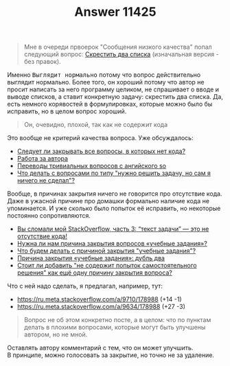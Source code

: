 ﻿---
title: "Answer 11425"
se.owner.user_id: 178988
se.owner.display_name: "Qwertiy"
se.owner.link: "https://ru.meta.stackoverflow.com/users/178988/qwertiy"
se.answer_id: 11425
se.question_id: 11424
se.post_type: answer
se.is_accepted: False
---
<blockquote>
<p>Мне в очереди првоерок &quot;Сообщения низкого качества&quot; попал следующий вопрос: <a href="https://ru.stackoverflow.com/questions/1254616/swi-prolog-%d0%94%d0%b2%d0%b0-%d1%81%d0%bf%d0%b8%d1%81%d0%ba%d0%b0">Скрестить два списка</a> (изначальная версия - без правок).</p>
</blockquote>
<p>Именно <kbd>Выглядит нормально</kbd> потому что вопрос действительно выглядит нормально. Более того, он хороший потому что автор не просит написать за него программу целиком, не спрашивает о вводе и выводе списков, а ставит конкретную задачу: скрестить два списка. Да, есть немного корявостей в формулировках, которые можно было бы исправить, но в целом вопрос хороший.</p>
<blockquote>
<p>Он, очевидно, плохой, так как не содержит кода</p>
</blockquote>
<p>Это вообще не критерий качества вопроса. Уже обсуждалось:</p>
<ul>
<li><a href="https://ru.meta.stackoverflow.com/q/3851/178988">Следует ли закрывать все вопросы, в которых нет кода?</a></li>
<li><a href="https://ru.meta.stackoverflow.com/q/231/178988">Работа за автора</a></li>
<li><a href="https://ru.meta.stackoverflow.com/q/4224/178988">Переводы тривиальных вопросов с ангийского so</a></li>
<li><a href="https://ru.meta.stackoverflow.com/q/9631/178988">Что делать с вопросами по типу &quot;нужно решить задачу, но сам я ничего не сделал&quot;?</a></li>
</ul>
<p>Вообще, в причинах закрытия ничего не говорится про отсутствие кода. Даже в ужасной причине про домашки формально наличие кода не упоминается. И уже сколько было попыток её исправить, но некоторые постоянно сопротивляются.</p>
<ul>
<li><a href="https://ru.meta.stackoverflow.com/q/5953/178988">Вы сломали мой StackOverflow, часть 3: “текст задачи” — это не отсутствие кода!</a></li>
<li><a href="https://ru.meta.stackoverflow.com/q/9704/178988">Нужна ли нам причина закрытия вопросов &#171;учебные задания&#187;?</a></li>
<li><a href="https://ru.meta.stackoverflow.com/q/10070/178988">Что будем делать с причиной закрытия &quot;учебные задания&quot;?</a></li>
<li><a href="https://ru.meta.stackoverflow.com/q/10141/178988">Причина закрытия &#171;учебные задания&#187;: дубль два</a></li>
<li><a href="https://ru.meta.stackoverflow.com/q/10978/178988">Стоит ли добавить &quot;не содержит попыток самостоятельного решения&quot; как ещё одну причину закрытия вопроса?</a></li>
</ul>
<p>Что с ней надо сделать, я предлагал, например, тут:</p>
<ul>
<li><a href="https://ru.meta.stackoverflow.com/a/9710/178988">https://ru.meta.stackoverflow.com/a/9710/178988</a> (+14 -1)</li>
<li><a href="https://ru.meta.stackoverflow.com/a/9634/178988">https://ru.meta.stackoverflow.com/a/9634/178988</a> (+27 -3)</li>
</ul>
<blockquote>
<p>Вопрос не об этом конкретно посте, а в целом: что по пунктам делать в плохими вопросами, которые могут быть улучшены автором, но не мной.</p>
</blockquote>
<p>Оставлять автору комментарий с тем, что он может улучшить.<br />
В принципе, можно голосовать за закрытие, но точно не за удаление.</p>
